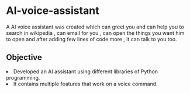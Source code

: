 # AI-voice-assistant
A AI voice assistant was created which can greet you and can help you to search in wikipedia , can email for you , can open the things you want him to open and after adding few lines of code more , it can talk to you too.
 
## Objective
<li>Developed an AI assistant using different libraries of Python programming.</li>
 <li>It contains multiple features that work on a voice command.</li>
